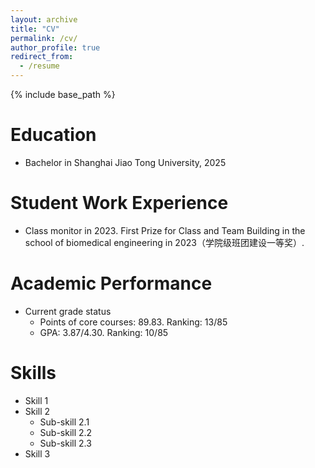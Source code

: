 ```yaml
---
layout: archive
title: "CV"
permalink: /cv/
author_profile: true
redirect_from:
  - /resume
---
```


{% include base_path %}

Education
======
* Bachelor in Shanghai Jiao Tong University, 2025

Student Work Experience
=====
* Class monitor in 2023. First Prize for Class and Team Building in the school of biomedical engineering in 2023（学院级班团建设一等奖）.

Academic Performance
======
* Current grade status
  * Points of core courses: 89.83. Ranking: 13/85
  * GPA: 3.87/4.30. Ranking: 10/85
  
Skills
======
* Skill 1
* Skill 2
  * Sub-skill 2.1
  * Sub-skill 2.2
  * Sub-skill 2.3
* Skill 3



